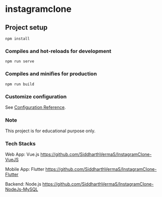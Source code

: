 # instagramclone

## Project setup
```
npm install
```

### Compiles and hot-reloads for development
```
npm run serve
```

### Compiles and minifies for production
```
npm run build
```

### Customize configuration
See [Configuration Reference](https://cli.vuejs.org/config/).

### Note
This project is for educational purpose only.

### Tech Stacks
Web App: Vue.js
https://github.com/SiddharthVermaS/InstagramClone-VueJS

Mobile App: Flutter
https://github.com/SiddharthVermaS/InstagramClone-Flutter

Backend: Node.js
https://github.com/SiddharthVermaS/InstagramClone-NodeJs-MySQL